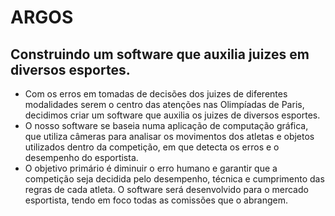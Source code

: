# ARGOS

## Construindo um software que auxilia juizes em diversos esportes. 
  - Com os erros em tomadas de decisões dos juizes de diferentes modalidades serem o centro das atenções nas Olimpíadas de Paris, decidimos criar um software que auxilia os juizes de diversos esportes.
  - O nosso software se baseia numa aplicação de computação gráfica, que utiliza câmeras para analisar os movimentos dos atletas e objetos utilizados dentro da competição, em que detecta os erros e o desempenho do esportista.
  - O objetivo primário é diminuir o erro humano e garantir que a competição seja decidida pelo desempenho, técnica e cumprimento das regras de cada atleta. O software será desenvolvido para o mercado esportista, tendo em foco todas as comissões que o abrangem. 



